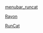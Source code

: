 [menubar_runcat](https://github.com/Kyome22/menubar_runcat)

[Rayon](https://github.com/Lakr233/Rayon)

[RunCat](https://github.com/Kyome22/RunCat_for_windows)
